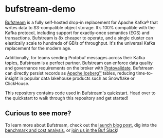 # bufstream-demo

[Bufstream](https://buf.build/product/bufstream) is a fully self-hosted drop-in replacement for Apache Kafka® that writes data to S3-compatible object storage. It’s 100% compatible with the Kafka protocol, including support for exactly-once semantics (EOS) and transactions. Bufstream is 8x cheaper to operate, and a single cluster can elastically scale to hundreds of GB/s of throughput. It's the universal Kafka replacement for the modern age.

Additionally, for teams sending Protobuf messages across their Kafka topics, Bufstream is a perfect partner. Bufstream can enforce data quality and governance requirements on the broker with [Protovalidate](https://github.com/bufbuild/protovalidate). Bufstream can directly persist records as [Apache Iceberg™](https://iceberg.apache.org/) tables, reducing time-to-insight in popular data lakehouse products such as Snowflake or ClickHouse.

This repository contains code used in [Bufstream's quickstart](https://buf.build/docs/bufstream/quickstart).
Head over to the quickstart to walk through this repository and get started!

## Curious to see more?

To learn more about Bufstream, check out the
[launch blog post](https://buf.build/blog/bufstream-kafka-lower-cost), dig into the
[benchmark and cost analysis](https://buf.build/docs/bufstream/cost), or
[join us in the Buf Slack](https://buf.build/links/slack)!
